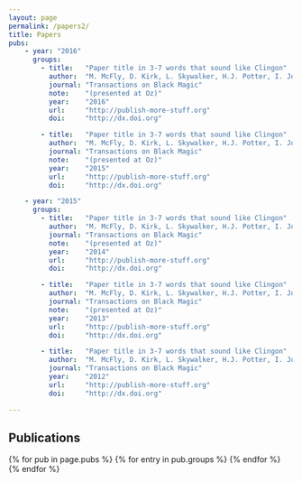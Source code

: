 ```yaml
---
layout: page
permalink: /papers2/
title: Papers
pubs:
    - year: "2016"
	  groups:
		- title:   "Paper title in 3-7 words that sound like Clingon"
		  author:  "M. McFly, D. Kirk, L. Skywalker, H.J. Potter, I. Jones, H. Houdini"
		  journal: "Transactions on Black Magic"
		  note:    "(presented at Oz)"
		  year:    "2016"
		  url:     "http://publish-more-stuff.org"
		  doi:     "http://dx.doi.org"

		- title:   "Paper title in 3-7 words that sound like Clingon"
		  author:  "M. McFly, D. Kirk, L. Skywalker, H.J. Potter, I. Jones, H. Houdini"
		  journal: "Transactions on Black Magic"
		  note:    "(presented at Oz)"
		  year:    "2015"
		  url:     "http://publish-more-stuff.org"
		  doi:     "http://dx.doi.org"

	- year: "2015"
      groups:	
		- title:   "Paper title in 3-7 words that sound like Clingon"
		  author:  "M. McFly, D. Kirk, L. Skywalker, H.J. Potter, I. Jones, H. Houdini"
		  journal: "Transactions on Black Magic"
		  note:    "(presented at Oz)"
		  year:    "2014"
		  url:     "http://publish-more-stuff.org"
		  doi:     "http://dx.doi.org"

		- title:   "Paper title in 3-7 words that sound like Clingon"
		  author:  "M. McFly, D. Kirk, L. Skywalker, H.J. Potter, I. Jones, H. Houdini"
		  journal: "Transactions on Black Magic"
		  note:    "(presented at Oz)"
		  year:    "2013"
		  url:     "http://publish-more-stuff.org"
		  doi:     "http://dx.doi.org"

		- title:   "Paper title in 3-7 words that sound like Clingon"
		  author:  "M. McFly, D. Kirk, L. Skywalker, H.J. Potter, I. Jones, H. Houdini"
		  journal: "Transactions on Black Magic"
		  year:    "2012"
		  url:     "http://publish-more-stuff.org"
		  doi:     "http://dx.doi.org"

---
```


## Publications

{% for pub in page.pubs %}
{% for entry in pub.groups %}
{% endfor %}
{% endfor %}

